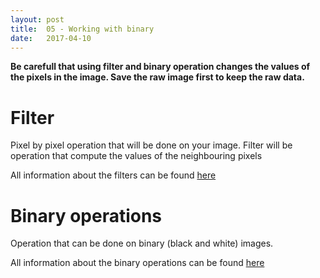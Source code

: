 ```yaml
---
layout: post
title:  05 - Working with binary
date:   2017-04-10
---
```



**Be carefull that using filter and binary operation changes the values of the pixels in the image. Save the raw image first to keep the raw data.**

# Filter

Pixel by pixel operation that will be done on your image. Filter will be operation that compute the values of the neighbouring pixels

All information about the filters can be found [here](http://imagejdocu.tudor.lu/doku.php?id=gui:process:filters)

# Binary operations

Operation that can be done on binary (black and white) images. 

All information about the binary operations can be found [here](http://imagejdocu.tudor.lu/doku.php?id=gui:process:binary)
